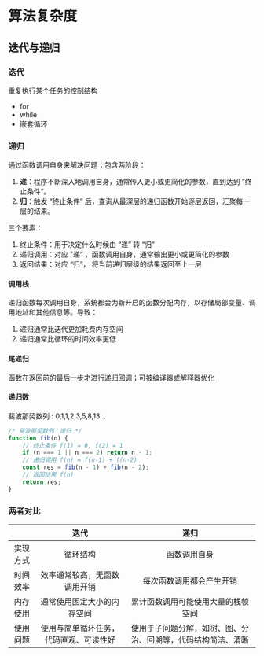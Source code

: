 # 算法复杂度



##  迭代与递归

### 迭代

重复执行某个任务的控制结构

- for
- while
- 嵌套循环



### 递归

通过函数调用自身来解决问题；包含两阶段：

1. **递**：程序不断深入地调用自身，通常传入更小或更简化的参数，直到达到 ”终止条件“。
2. **归**：触发 “终止条件” 后，查询从最深层的递归函数开始逐层返回，汇聚每一层的结果。

三个要素：

1. 终止条件：用于决定什么时候由 “递” 转 “归”
2. 递归调用：对应 ”递“ ，函数调用自身，通常输出更小或更简化的参数
3. 返回结果：对应 “归”， 将当前递归层级的结果返回至上一层

#### 调用栈

 递归函数每次调用自身，系统都会为新开启的函数分配内存，以存储局部变量、调用地址和其他信息等。导致： 

1. 递归通常比迭代更加耗费内存空间
2. 递归通常比循环的时间效率更低

#### 尾递归

函数在返回前的最后一步才进行递归回调；可被编译器或解释器优化

#### 递归数

 斐波那契数列 : 0,1,1,2,3,5,8,13...

```js
/* 斐波那契数列：递归 */
function fib(n) {
    // 终止条件 f(1) = 0, f(2) = 1
    if (n === 1 || n === 2) return n - 1;
    // 递归调用 f(n) = f(n-1) + f(n-2)
    const res = fib(n - 1) + fib(n - 2);
    // 返回结果 f(n)
    return res;
}
```



### 两者对比

|          |                  迭代                  |                             递归                             |
| :------: | :------------------------------------: | :----------------------------------------------------------: |
| 实现方式 |                循环结构                |                         函数调用自身                         |
| 时间效率 |      效率通常较高，无函数调用开销      |                   每次函数调用都会产生开销                   |
| 内存使用 |       通常使用固定大小的内存空间       |              累计函数调用可能使用大量的栈帧空间              |
| 使用问题 | 使用与简单循环任务，代码直观、可读性好 | 使用于子问题分解，如树、图、分治、回溯等，代码结构简洁、清晰 |





